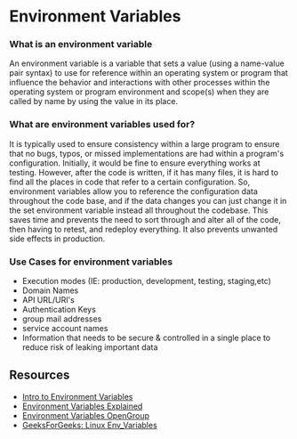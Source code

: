 # Environment Variables

### What is an environment variable 

An environment variable is a variable that sets a value (using a name-value pair syntax) to use for reference within an operating system or program that influence the behavior and interactions with other processes within the operating system or program environment and scope(s) when they are called by name by using the value in its place. 

### What are environment variables used for?

It is typically used to ensure consistency within a large program to ensure that no bugs, typos, or missed implementations are had within a program's configuration.  Initially, it would be fine to ensure everything works at testing.  However, after the code is written, if it has many files, it is hard to find all the places in code that refer to a certain configuration.  So, environment variables allow you to reference the configuration data throughout the code base, and if the data changes you can just change it in the set environment variable instead all throughout the codebase. This saves time and prevents the need to sort through and alter all of the code, then having to retest, and redeploy everything.  It also prevents unwanted side effects in production.  

### Use Cases for environment variables

* Execution modes (IE: production, development, testing, staging,etc)
* Domain Names
* API URL/URI's
* Authentication Keys
* group mail addresses
* service account names
* Information that needs to be secure & controlled in a single place to reduce risk of leaking important data


## Resources
- [Intro to Environment Variables](https://medium.com/chingu/an-introduction-to-environment-variables-and-how-to-use-them-f602f66d15fa)
- [Environment Variables Explained](https://www.dreamhost.com/blog/environment-variables/)
- [Environment Variables OpenGroup](https://pubs.opengroup.org/onlinepubs/009695399/basedefs/xbd_chap08.html)
- [GeeksForGeeks: Linux Env_Variables](https://www.geeksforgeeks.org/environment-variables-in-linux-unix/)